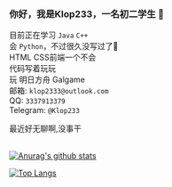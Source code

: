 ### 你好，我是Klop233，一名初二学生 👋

目前正在学习 `Java` `C++`<br>
会 `Python`，不过很久没写过了🤔 <br>
HTML CSS前端一个不会 <br>
代码写着玩玩 <br>
玩 明日方舟 Galgame <br>
邮箱: `klop2333@outlook.com` <br>
QQ: `3337913379` <br>
Telegram: `@Klop233`

最近好无聊啊,没事干 <br><br>

[![Anurag's github stats](https://github-readme-stats.vercel.app/api?username=Klop233&count_private=true&show_icons=true&theme=radical)](https://github.com/anuraghazra/github-readme-stats)

[![Top Langs](https://github-readme-stats.vercel.app/api/top-langs/?username=Klop233&layout=compact&theme=radical)](https://github.com/anuraghazra/github-readme-stats)




<!--
**Klop233/Klop233** is a ✨ _special_ ✨ repository because its `README.md` (this file) appears on your GitHub profile.

Here are some ideas to get you started:

- 🔭 I’m currently working on ...
- 🌱 I’m currently learning ...
- 👯 I’m looking to collaborate on ...
- 🤔 I’m looking for help with ...
- 💬 Ask me about ...
- 📫 How to reach me: ...
- 😄 Pronouns: ...
- ⚡ Fun fact: ...
-->
